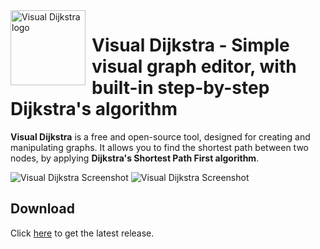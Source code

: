 <img width="120" height="120" align="left" style="float: left; margin: 0 10px 0 0;" alt="Visual Dijkstra logo" src="https://raw.githubusercontent.com/Samuele458/visual-dijkstra/main/img/visual-dijkstra-logo.png">

# Visual Dijkstra - Simple visual graph editor, with built-in step-by-step Dijkstra's algorithm


**Visual Dijkstra** is a free and open-source tool, designed for creating and manipulating graphs. It allows you to find the shortest path between two nodes, by applying **Dijkstra's Shortest Path First algorithm**. 

![Visual Dijkstra Screenshot](https://raw.githubusercontent.com/Samuele458/visual-dijkstra/main/img/screen-001.png)
![Visual Dijkstra Screenshot](https://raw.githubusercontent.com/Samuele458/visual-dijkstra/main/img/screen-002.png)

## Download

Click [here](https://github.com/Samuele458/visual-dijkstra/releases) to get the latest release.
